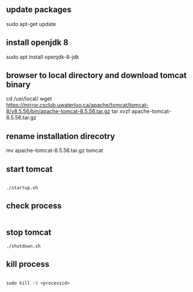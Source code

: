 

## update packages
sudo apt-get update

## install openjdk 8

sudo apt install openjdk-8-jdk 

## browser to local directory and download tomcat binary

cd /usr/local/
wget https://mirror.csclub.uwaterloo.ca/apache/tomcat/tomcat-8/v8.5.56/bin/apache-tomcat-8.5.56.tar.gz
tar xvzf apache-tomcat-8.5.56.tar.gz 


## rename installation direcotry
mv apache-tomcat-8.5.56.tar.gz tomcat 

## start tomcat
``` cd /usr/local/tomcat/bin/

./startup.sh 
```

## check process 

``` ps -ef | grep tomcat
```

## stop tomcat 
``` ./shutdown.sh ```

## kill process 


``` ps -ef | grep tomcat

sudo kill -9 <processid> 
```

